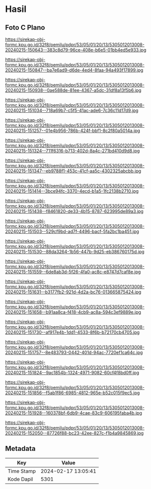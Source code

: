 # Hasil

## Foto C Plano

https://sirekap-obj-formc.kpu.go.id/32f8/pemilu/pdpr/53/05/01/20/13/5305012013008-20240215-150643--383c8d79-96ce-408e-b6e5-01bb4ed5e933.jpg

https://sirekap-obj-formc.kpu.go.id/32f8/pemilu/pdpr/53/05/01/20/13/5305012013008-20240215-150847--ba7e6ad9-d6de-4ed4-8faa-94a493f17899.jpg

https://sirekap-obj-formc.kpu.go.id/32f8/pemilu/pdpr/53/05/01/20/13/5305012013008-20240215-150938--0ae588de-81ee-4367-a5dc-31df8a13f5b6.jpg

https://sirekap-obj-formc.kpu.go.id/32f8/pemilu/pdpr/53/05/01/20/13/5305012013008-20240215-151034--718a69b7-c5f5-41ac-ade6-7c36c11d17d9.jpg

https://sirekap-obj-formc.kpu.go.id/32f8/pemilu/pdpr/53/05/01/20/13/5305012013008-20240215-151257--01e4b956-786b-424f-bbf1-8c2f80a5014a.jpg

https://sirekap-obj-formc.kpu.go.id/32f8/pemilu/pdpr/53/05/01/20/13/5305012013008-20240215-151324--711f6316-b713-402d-8a4c-271bd410d9d8.jpg

https://sirekap-obj-formc.kpu.go.id/32f8/pemilu/pdpr/53/05/01/20/13/5305012013008-20240215-151347--eb9788f1-453c-41cf-aa5c-4302325abcbb.jpg

https://sirekap-obj-formc.kpu.go.id/32f8/pemilu/pdpr/53/05/01/20/13/5305012013008-20240215-151414--3bce94fc-3370-4ecd-b1a5-1fc2138b2710.jpg

https://sirekap-obj-formc.kpu.go.id/32f8/pemilu/pdpr/53/05/01/20/13/5305012013008-20240215-151438--f8461820-de33-4b15-8787-623995de89a3.jpg

https://sirekap-obj-formc.kpu.go.id/32f8/pemilu/pdpr/53/05/01/20/13/5305012013008-20240215-151503--529cf9bd-ad7f-4496-bacf-5fa2bc1ba451.jpg

https://sirekap-obj-formc.kpu.go.id/32f8/pemilu/pdpr/53/05/01/20/13/5305012013008-20240215-151530--88da3264-1b56-447b-9d25-eb386760175d.jpg

https://sirekap-obj-formc.kpu.go.id/32f8/pemilu/pdpr/53/05/01/20/13/5305012013008-20240215-151559--6de8ab3d-5f26-4fa0-ac8c-e8747d7caf8e.jpg

https://sirekap-obj-formc.kpu.go.id/32f8/pemilu/pdpr/53/05/01/20/13/5305012013008-20240215-151631--b3177fb2-921d-4d2a-bc76-013665875424.jpg

https://sirekap-obj-formc.kpu.go.id/32f8/pemilu/pdpr/53/05/01/20/13/5305012013008-20240215-151658--b91aa8ca-f418-4cb9-ac8a-594c3ef9889e.jpg

https://sirekap-obj-formc.kpu.go.id/32f8/pemilu/pdpr/53/05/01/20/13/5305012013008-20240215-151730--af917e4b-1dd1-4533-8f6b-b72170cb4705.jpg

https://sirekap-obj-formc.kpu.go.id/32f8/pemilu/pdpr/53/05/01/20/13/5305012013008-20240215-151757--8e483793-0442-401d-94ac-7720ef1ca64c.jpg

https://sirekap-obj-formc.kpu.go.id/32f8/pemilu/pdpr/53/05/01/20/13/5305012013008-20240215-151824--9ac1854b-1324-4971-9082-60cf4f8bd0ff.jpg

https://sirekap-obj-formc.kpu.go.id/32f8/pemilu/pdpr/53/05/01/20/13/5305012013008-20240215-151856--f5ab1f86-6985-4812-965e-b52c015f9ec5.jpg

https://sirekap-obj-formc.kpu.go.id/32f8/pemilu/pdpr/53/05/01/20/13/5305012013008-20240215-151928--160378bf-6db9-4cae-83c9-606195faba4b.jpg

https://sirekap-obj-formc.kpu.go.id/32f8/pemilu/pdpr/53/05/01/20/13/5305012013008-20240215-152050--87726f88-bc23-42ee-827c-f1b4a9845869.jpg


## Metadata

| Key        | Value               |
| ---------- | ------------------- |
| Time Stamp | 2024-02-17 13:05:41 |
| Kode Dapil | 5301                |



